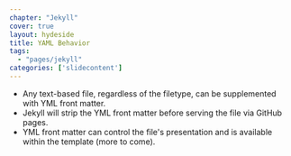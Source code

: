 ```yaml
---
chapter: "Jekyll"
cover: true
layout: hydeside
title: YAML Behavior
tags:
  - "pages/jekyll"
categories: ['slidecontent']
---
```


* Any text-based file, regardless of the filetype, can be supplemented with YML front matter.
* Jekyll will strip the YML front matter before serving the file via GitHub pages.
* YML front matter can control the file's presentation and is available within the template (more to come).
